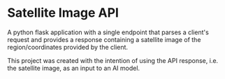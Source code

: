# Satellite Image API


A python flask application with a single endpoint that parses a client's request and provides a response containing a satellite image of the region/coordinates provided by the client. 

This project was created with the intention of using the API response, i.e. the satellite image, as an input to an AI model.

